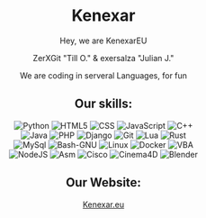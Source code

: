 <div align = "center"> 
  <h1>Kenexar</h1>
  <p>Hey, we are KenexarEU</p>
  
  ZerXGit "Till O." & exersalza "Julian J."

  <p> We are coding in serveral Languages, for fun</p>
  <h2>Our skills:</h2>
  <img alt="Python" src="https://img.shields.io/badge/Python-3776AB?style=for-the-badge&logo=python&logoColor=white">
  <img alt="HTML5" src="https://img.shields.io/badge/HTML5-E34F26?style=for-the-badge&logo=html5&logoColor=white">
  <img alt="CSS" src="https://img.shields.io/badge/CSS-1572B6?&style=for-the-badge&logo=css3&logoColor=white">
  <img alt="JavaScript" src="https://img.shields.io/badge/JavaScript-F7DF1E?style=for-the-badge&logo=javascript&logoColor=black">
  <img alt="C++" src="https://img.shields.io/badge/C++-00599C?style=for-the-badge&logo=c++&logoColor=black">
  <br>
  <img alt="Java" src="https://img.shields.io/badge/Java-ED8B00?style=for-the-badge&logo=java&logoColor=white">
  <img alt="PHP" src="https://img.shields.io/badge/PHP-777BB4?style=for-the-badge&logo=php&logoColor=white">
  <img alt="Django" src="https://img.shields.io/badge/Django-092E20?style=for-the-badge&logo=django&logoColor=green">
  <img alt="Git" src="https://img.shields.io/badge/Git-F05032?style=for-the-badge&logo=git&logoColor=white">
  <img alt="Lua" src="https://img.shields.io/badge/Lua-2C2D72?style=for-the-badge&logo=lua&logoColor=blue">
  <img alt="Rust" src="https://img.shields.io/badge/Rust-B94700?style=for-the-badge&logo=rust&logoColor=white">
  <br>
  <img alt="MySql" src="https://img.shields.io/badge/MySql-4479A1?style=for-the-badge&logo=mysql&logoColor=white">
  <img alt="Bash-GNU" src="https://img.shields.io/badge/Bash-4EAA25?style=for-the-badge&logo=gnubash&logoColor=white">
  <img alt="Linux" src="https://img.shields.io/badge/Linux-FCC624?style=for-the-badge&logo=linux&logoColor=white">
  <img alt="Docker" src="https://img.shields.io/badge/Docker-2496ED?style=for-the-badge&logo=docker&logoColor=white">
  <img alt="VBA" src="https://img.shields.io/badge/VBA-217346?style=for-the-badge&logo=microsoftexcel&logoColor=white">
  <br>
  <img alt="NodeJS" src="https://img.shields.io/badge/NodeJS-339933?style=for-the-badge&logo=node.js&logoColor=white">
  <img alt="Asm" src="https://img.shields.io/badge/Asm-007AAC?style=for-the-badge&logo=assemblyscript&logoColor=white">
  <img alt="Cisco" src="https://img.shields.io/badge/Cisco-1BA0D7?style=for-the-badge&logo=cisco&logoColor=white">
  <img alt="Cinema4D" src="https://img.shields.io/badge/Cinema4D-011A6A?style=for-the-badge&logo=cinema4d&logoColor=white">
  <img alt="Blender" src="https://img.shields.io/badge/Blender-F5792A?style=for-the-badge&logo=blender&logoColor=white">
  
  
  <h2>Our Website:</h2>
  <a href="https://kenexar.eu">Kenexar.eu</a>
  <br>

